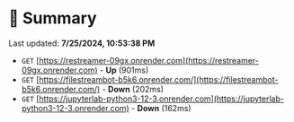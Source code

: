 # 📖 Summary
Last updated: **7/25/2024, 10:53:38 PM**

- `GET` [https://restreamer-09gx.onrender.com](https://restreamer-09gx.onrender.com) - **Up** (901ms)
- `GET` [https://filestreambot-b5k6.onrender.com/](https://filestreambot-b5k6.onrender.com/) - **Down** (202ms)
- `GET` [https://jupyterlab-python3-12-3.onrender.com](https://jupyterlab-python3-12-3.onrender.com) - **Down** (162ms)
